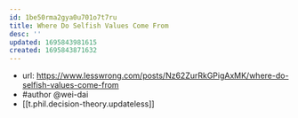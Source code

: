 ```yaml
---
id: 1be50rma2gya0u701o7t7ru
title: Where Do Selfish Values Come From
desc: ''
updated: 1695843981615
created: 1695843871632
---
```


- url: https://www.lesswrong.com/posts/Nz62ZurRkGPigAxMK/where-do-selfish-values-come-from
- #author @wei-dai
- [[t.phil.decision-theory.updateless]]